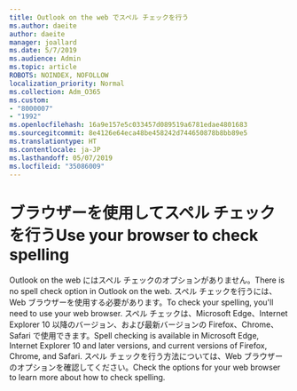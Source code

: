 ```yaml
---
title: Outlook on the web でスペル チェックを行う
ms.author: daeite
author: daeite
manager: joallard
ms.date: 5/7/2019
ms.audience: Admin
ms.topic: article
ROBOTS: NOINDEX, NOFOLLOW
localization_priority: Normal
ms.collection: Adm_O365
ms.custom:
- "8000007"
- "1992"
ms.openlocfilehash: 16a9e157e5c033457d089519a6781edae4801683
ms.sourcegitcommit: 8e4126e64eca48be458242d744650878b8bb89e5
ms.translationtype: HT
ms.contentlocale: ja-JP
ms.lasthandoff: 05/07/2019
ms.locfileid: "35086009"
---
```

# <a name="use-your-browser-to-check-spelling"></a><span data-ttu-id="f1e71-102">ブラウザーを使用してスペル チェックを行う</span><span class="sxs-lookup"><span data-stu-id="f1e71-102">Use your browser to check spelling</span></span>

<span data-ttu-id="f1e71-103">Outlook on the web にはスペル チェックのオプションがありません。</span><span class="sxs-lookup"><span data-stu-id="f1e71-103">There is no spell check option in Outlook on the web.</span></span> <span data-ttu-id="f1e71-104">スペル チェックを行うには、Web ブラウザーを使用する必要があります。</span><span class="sxs-lookup"><span data-stu-id="f1e71-104">To check your spelling, you'll need to use your web browser.</span></span> <span data-ttu-id="f1e71-105">スペル チェックは、Microsoft Edge、Internet Explorer 10 以降のバージョン、および最新バージョンの Firefox、Chrome、Safari で使用できます。</span><span class="sxs-lookup"><span data-stu-id="f1e71-105">Spell checking is available in Microsoft Edge, Internet Explorer 10 and later versions, and current versions of Firefox, Chrome, and Safari.</span></span> <span data-ttu-id="f1e71-106">スペル チェックを行う方法については、Web ブラウザーのオプションを確認してください。</span><span class="sxs-lookup"><span data-stu-id="f1e71-106">Check the options for your web browser to learn more about how to check spelling.</span></span>